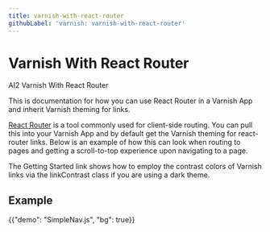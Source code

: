 ```yaml
---
title: varnish-with-react-router
githubLabel: 'varnish: varnish-with-react-router'
---
```


# Varnish With React Router

<p class="description">AI2 Varnish With React Router</p>

This is documentation for how you can use React Router in a Varnish App and inherit Varnish theming for links.

[React Router](https://reactrouter.com/en/main) is a tool commonly used for client-side routing. You can pull this into your Varnish App and by default get the Varnish theming for react-router links. Below is an example of how this can look when routing to pages and getting a scroll-to-top experience upon navigating to a page.

The Getting Started link shows how to employ the contrast colors of Varnish links via the linkContrast class if you are using a dark theme. 

## Example

{{"demo": "SimpleNav.js", "bg": true}}
